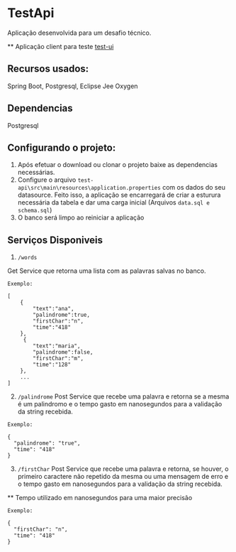 # TestApi

Aplicação desenvolvida para um desafio técnico.

** Aplicação client para teste [test-ui](https://github.com/AndressaMagda/test-ui)

## Recursos usados: 

Spring Boot, Postgresql, Eclipse Jee Oxygen

## Dependencias
Postgresql

## Configurando o projeto:

1. Após efetuar o download ou clonar o projeto baixe as dependencias necessárias.
2. Configure o arquivo `test-api\src\main\resources\application.properties` com os dados do seu datasource. Feito isso, a aplicação se encarregará de criar a esturura necessária da tabela e dar uma carga inicial (Arquivos `data.sql e schema.sql`)
3. O banco será limpo ao reiniciar a aplicação

## Serviços Disponiveis

1. `/words`

Get Service que retorna uma lista com as palavras salvas no banco.

```
Exemplo:

[
    {
        "text":"ana",
        "palindrome":true,
        "firstChar":"n",
        "time":"418"
    },
     {
        "text":"maria",
        "palindrome":false,
        "firstChar":"m",
        "time":"128"
    },
    ...
]
```

2. `/palindrome`
Post Service que recebe uma palavra e retorna se a mesma é um palindromo e o tempo gasto em nanosegundos para a validação da string recebida.

```
Exemplo:

{
  "palindrome": "true",
  "time": "418"
}
```

3. `/firstChar`
Post Service que recebe uma palavra e retorna, se houver, o primeiro caractere não repetido da mesma ou uma mensagem de erro e o tempo gasto em nanosegundos para a validação da string recebida.

** Tempo utilizado em nanosegundos para uma maior precisão

```
Exemplo:

{
  "firstChar": "n",
  "time": "418"
}
```